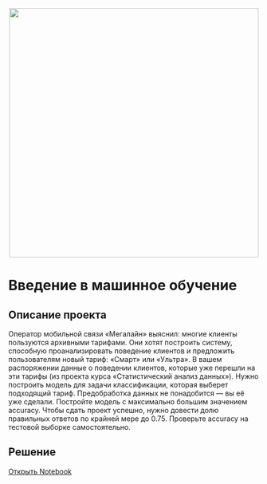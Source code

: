 <div id="header" align="center">
  <img src="https://sun9-27.userapi.com/impf/jrsM0JsMK-mXA9OSytyiojhdGPqntH7kCNic8Q/a35O5TccXPw.jpg?size=604x324&quality=96&sign=14c17124310e4e824e8489ddc7006151&type=album" width="500"/>
</div>

# Введение в машинное обучение
## Описание проекта

Оператор мобильной связи «Мегалайн» выяснил: многие клиенты пользуются архивными тарифами. Они хотят построить систему, способную проанализировать поведение клиентов и предложить пользователям новый тариф: «Смарт» или «Ультра».
В вашем распоряжении данные о поведении клиентов, которые уже перешли на эти тарифы (из проекта курса «Статистический анализ данных»). Нужно построить модель для задачи классификации, которая выберет подходящий тариф. Предобработка данных не понадобится — вы её уже сделали.
Постройте модель с максимально большим значением accuracy. Чтобы сдать проект успешно, нужно довести долю правильных ответов по крайней мере до 0.75. Проверьте accuracy на тестовой выборке самостоятельно.
## Решение
[Открыть Notebook](./Рекомендация-тарифов.ipynb)
